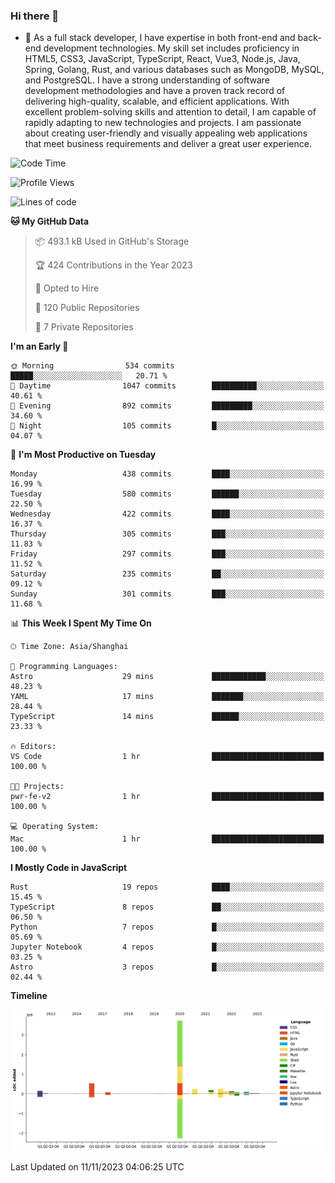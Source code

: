 ### Hi there 👋

- 🌱 As a full stack developer, I have expertise in both front-end and back-end development technologies. My skill set includes proficiency in HTML5, CSS3, JavaScript, TypeScript, React, Vue3, Node.js, Java, Spring, Golang, Rust, and various databases such as MongoDB, MySQL, and PostgreSQL. I have a strong understanding of software development methodologies and have a proven track record of delivering high-quality, scalable, and efficient applications. With excellent problem-solving skills and attention to detail, I am capable of rapidly adapting to new technologies and projects. I am passionate about creating user-friendly and visually appealing web applications that meet business requirements and deliver a great user experience.

<!--START_SECTION:waka-->
![Code Time](http://img.shields.io/badge/Code%20Time-1%2C158%20hrs%209%20mins-blue)

![Profile Views](http://img.shields.io/badge/Profile%20Views-0-blue)

![Lines of code](https://img.shields.io/badge/From%20Hello%20World%20I%27ve%20Written-5.7%20million%20lines%20of%20code-blue)

**🐱 My GitHub Data** 

> 📦 493.1 kB Used in GitHub's Storage 
 > 
> 🏆 424 Contributions in the Year 2023
 > 
> 💼 Opted to Hire
 > 
> 📜 120 Public Repositories 
 > 
> 🔑 7 Private Repositories 
 > 
**I'm an Early 🐤** 

```text
🌞 Morning                534 commits         █████░░░░░░░░░░░░░░░░░░░░   20.71 % 
🌆 Daytime                1047 commits        ██████████░░░░░░░░░░░░░░░   40.61 % 
🌃 Evening                892 commits         █████████░░░░░░░░░░░░░░░░   34.60 % 
🌙 Night                  105 commits         █░░░░░░░░░░░░░░░░░░░░░░░░   04.07 % 
```
📅 **I'm Most Productive on Tuesday** 

```text
Monday                   438 commits         ████░░░░░░░░░░░░░░░░░░░░░   16.99 % 
Tuesday                  580 commits         ██████░░░░░░░░░░░░░░░░░░░   22.50 % 
Wednesday                422 commits         ████░░░░░░░░░░░░░░░░░░░░░   16.37 % 
Thursday                 305 commits         ███░░░░░░░░░░░░░░░░░░░░░░   11.83 % 
Friday                   297 commits         ███░░░░░░░░░░░░░░░░░░░░░░   11.52 % 
Saturday                 235 commits         ██░░░░░░░░░░░░░░░░░░░░░░░   09.12 % 
Sunday                   301 commits         ███░░░░░░░░░░░░░░░░░░░░░░   11.68 % 
```


📊 **This Week I Spent My Time On** 

```text
🕑︎ Time Zone: Asia/Shanghai

💬 Programming Languages: 
Astro                    29 mins             ████████████░░░░░░░░░░░░░   48.23 % 
YAML                     17 mins             ███████░░░░░░░░░░░░░░░░░░   28.44 % 
TypeScript               14 mins             ██████░░░░░░░░░░░░░░░░░░░   23.33 % 

🔥 Editors: 
VS Code                  1 hr                █████████████████████████   100.00 % 

🐱‍💻 Projects: 
pwr-fe-v2                1 hr                █████████████████████████   100.00 % 

💻 Operating System: 
Mac                      1 hr                █████████████████████████   100.00 % 
```

**I Mostly Code in JavaScript** 

```text
Rust                     19 repos            ████░░░░░░░░░░░░░░░░░░░░░   15.45 % 
TypeScript               8 repos             ██░░░░░░░░░░░░░░░░░░░░░░░   06.50 % 
Python                   7 repos             █░░░░░░░░░░░░░░░░░░░░░░░░   05.69 % 
Jupyter Notebook         4 repos             █░░░░░░░░░░░░░░░░░░░░░░░░   03.25 % 
Astro                    3 repos             █░░░░░░░░░░░░░░░░░░░░░░░░   02.44 % 
```



**Timeline**

![Lines of Code chart](https://raw.githubusercontent.com/elton/elton/main/assets/bar_graph.png)


 Last Updated on 11/11/2023 04:06:25 UTC
<!--END_SECTION:waka-->

<!--
**elton/elton** is a ✨ _special_ ✨ repository because its `README.md` (this file) appears on your GitHub profile.

Here are some ideas to get you started:

- 🔭 I’m currently working on ...
- 🌱 I’m currently learning ...
- 👯 I’m looking to collaborate on ...
- 🤔 I’m looking for help with ...
- 💬 Ask me about ...
- 📫 How to reach me: ...
- 😄 Pronouns: ...
- ⚡ Fun fact: ...
-->
